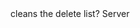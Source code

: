 <function name="CleanupDeleteList" parent="IPhysicsEnvironment" type="classfunc">
	<description>
		<validate>
			cleans the delete list?
		</validate>
		<added version="0.7"></added>
	</description>
	<realm>Server</realm>
	<args>
	</args>
	<rets>
	</rets>
</function>